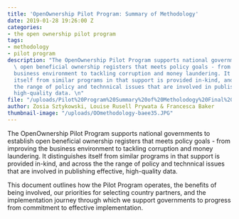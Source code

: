 ```yaml
---
title: 'OpenOwnership Pilot Program: Summary of Methodology'
date: 2019-01-28 19:26:00 Z
categories:
- the open ownership pilot program
tags:
- methodology
- pilot program
description: "The OpenOwnership Pilot Program supports national governments to establish
  \ open beneficial ownership registers that meets policy goals - from improving the
  business environment to tackling corruption and money laundering. It distinguishes
  itself from similar programs in that support is provided in-kind, and across the
  the range of policy and technnical issues that are involved in publishing effective,
  high-quality data. \n"
file: "/uploads/Pilot%20Program%20Summary%20of%20Metholodogy%20Final%20%20(1).pdf"
author: Zosia Sztykowski, Louise Rusell Prywata & Francesca Baker
thumbnail-image: "/uploads/OOmethodology-baee35.JPG"
---
```


The OpenOwnership Pilot Program supports national governments to establish  open beneficial ownership registers that meets policy goals - from improving the business environment to tackling corruption and money laundering. It distinguishes itself from similar programs in that support is provided in-kind, and across the the range of policy and technnical issues that are involved in publishing effective, high-quality data. 

This document outlines how the Pilot Program operates, the benefits of being involved, our priorities for selecting country partners, and the implementation journey through which we support governments to progress from commitment to effective implementation.